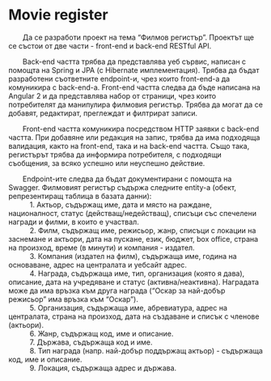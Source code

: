 # Movie register

&emsp;&emsp;Да се разработи проект на тема “Филмов регистър”. Проектът ще се състои от
две части - front-end и back-end RESTful API.

&emsp;&emsp;Back-end частта трябва да представлява уеб сървис, написан с помощта на
Spring и JPA (с Hibernate имплементация). Трябва да бъдат разработени съответните
endpoint-и, чрез които front-end-а да комуникира с back-end-а. Front-end частта следва
да бъде написана на Angular 2 и да представлява набор от страници, чрез които
потребителят да манипулира филмовия регистър. Трябва да могат да се добавят,
редактират, преглеждат и филтрират записи.

&emsp;&emsp;Front-end частта комуникира посредством HTTP заявки с back-end частта.
При добавяне или редакция на запис, трябва да има подходяща валидация, както на
front-end, така и на back-end частта. Също така, регистърът трябва да информира
потребителя, с подходящи съобщения, за всяко успешно или неуспешно действие.

&emsp;&emsp;Endpoint-ите следва да бъдат документирани с помощта на Swagger.
Филмовият регистър съдържа следните entity-а (обект, репрезентиращ таблица в
базата данни): <br/>
&emsp;&emsp;&emsp;1. Актьор, съдържащ име, дата и място на раждане, националност, статус
    (действащ/недействащ), списъци със спечелени награди и филми, в които е
    участвал. <br/>
&emsp;&emsp;&emsp;2. Филм, съдържащ име, режисьор, жанр, списъци с локации на заснемане и
    актьори, дата на пускане, език, бюджет, box office, страна на произход, време (в
    минути) и компания - издател. <br/>
&emsp;&emsp;&emsp;3. Компания (издател на филм), съдържаща име, година на основаване, адрес на
     централата и уебсайт адрес. <br/>
&emsp;&emsp;&emsp;4. Награда, съдържаща име, тип, организация (която я дава), описание, дата на
    учредяване и статус (активна/неактивна). Наградата може да има връзка към
    друга награда (“Оскар за най-добър режисьор” има връзка към “Оскар”). <br/>
&emsp;&emsp;&emsp;5. Организация, съдържаща име, абревиатура, адрес на централата, страна на
    произход, дата на създаване и списък с членове (актьори). <br/>
&emsp;&emsp;&emsp;6. Жанр, съдържащ код, име и описание. <br/>
&emsp;&emsp;&emsp;7. Държава, съдържаща код и име. <br/>
&emsp;&emsp;&emsp;8. Тип награда (напр. най-добър поддържащ актьор) - съдържаща код, име и
    описание. <br/>
&emsp;&emsp;&emsp;9. Локация, съдържаща адрес и държава. <br/>
